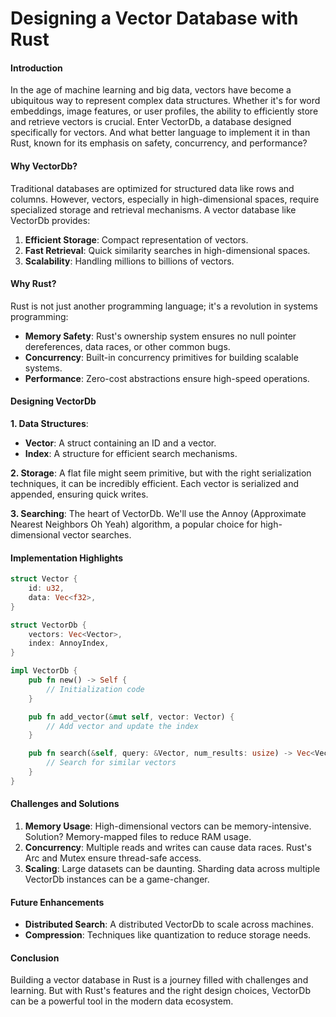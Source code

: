 # Designing a Vector Database with Rust

#### **Introduction**

In the age of machine learning and big data, vectors have become a ubiquitous way to represent complex data structures. Whether it's for word embeddings, image features, or user profiles, the ability to efficiently store and retrieve vectors is crucial. Enter VectorDb, a database designed specifically for vectors. And what better language to implement it in than Rust, known for its emphasis on safety, concurrency, and performance?

#### **Why VectorDb?**

Traditional databases are optimized for structured data like rows and columns. However, vectors, especially in high-dimensional spaces, require specialized storage and retrieval mechanisms. A vector database like VectorDb provides:

1. **Efficient Storage**: Compact representation of vectors.
2. **Fast Retrieval**: Quick similarity searches in high-dimensional spaces.
3. **Scalability**: Handling millions to billions of vectors.

#### **Why Rust?**

Rust is not just another programming language; it's a revolution in systems programming:

* **Memory Safety**: Rust's ownership system ensures no null pointer dereferences, data races, or other common bugs.
* **Concurrency**: Built-in concurrency primitives for building scalable systems.
* **Performance**: Zero-cost abstractions ensure high-speed operations.

#### **Designing VectorDb**

**1. Data Structures**:

* **Vector**: A struct containing an ID and a vector.
* **Index**: A structure for efficient search mechanisms.

**2. Storage**: A flat file might seem primitive, but with the right serialization techniques, it can be incredibly efficient. Each vector is serialized and appended, ensuring quick writes.

**3. Searching**: The heart of VectorDb. We'll use the Annoy (Approximate Nearest Neighbors Oh Yeah) algorithm, a popular choice for high-dimensional vector searches.

#### **Implementation Highlights**

```rust
struct Vector {
    id: u32,
    data: Vec<f32>,
}

struct VectorDb {
    vectors: Vec<Vector>,
    index: AnnoyIndex,
}

impl VectorDb {
    pub fn new() -> Self {
        // Initialization code
    }

    pub fn add_vector(&mut self, vector: Vector) {
        // Add vector and update the index
    }

    pub fn search(&self, query: &Vector, num_results: usize) -> Vec<Vector> {
        // Search for similar vectors
    }
}
```

#### **Challenges and Solutions**

1. **Memory Usage**: High-dimensional vectors can be memory-intensive. Solution? Memory-mapped files to reduce RAM usage.
2. **Concurrency**: Multiple reads and writes can cause data races. Rust's Arc and Mutex ensure thread-safe access.
3. **Scaling**: Large datasets can be daunting. Sharding data across multiple VectorDb instances can be a game-changer.

#### **Future Enhancements**

* **Distributed Search**: A distributed VectorDb to scale across machines.
* **Compression**: Techniques like quantization to reduce storage needs.

#### **Conclusion**

Building a vector database in Rust is a journey filled with challenges and learning. But with Rust's features and the right design choices, VectorDb can be a powerful tool in the modern data ecosystem.
